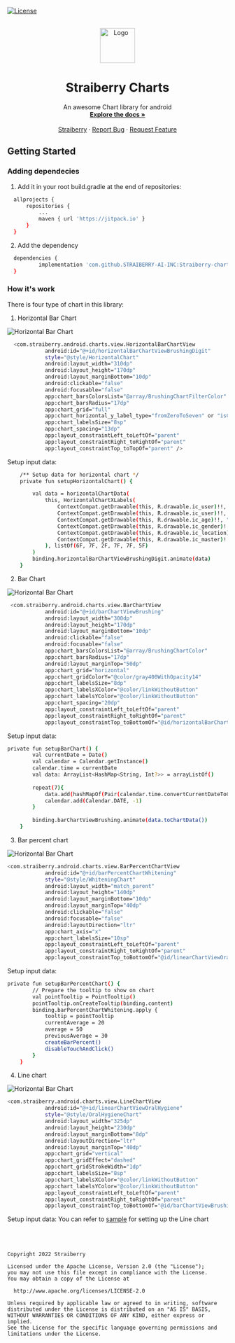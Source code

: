 <div id="top"></div>

[![License](https://img.shields.io/badge/License-Apache_2.0-blue.svg)](https://opensource.org/licenses/Apache-2.0)


<!-- PROJECT LOGO -->
<br />
<div align="center">
  <a href="https://github.com/othneildrew/Best-README-Template">
    <img src="image/empty_logo.png" alt="Logo" width="80" height="80">
  </a>

  <h1 align="center">Straiberry Charts</h1>

  <p align="center">
    An awesome Chart library for android
    <br />
    <a href="https://github.com/othneildrew/Best-README-Template"><strong>Explore the docs »</strong></a>
    <br />
    <br />
    <a href="https://www.straiberry.com/">Straiberry</a>
    ·
    <a href="https://github.com/othneildrew/Best-README-Template/issues">Report Bug</a>
    ·
    <a href="https://github.com/othneildrew/Best-README-Template/issues">Request Feature</a>
  </p>
</div>

<!-- GETTING STARTED -->
## Getting Started
### Adding dependecies
1. Add it in your root build.gradle at the end of repositories:
  ```sh
  	allprojects {
		repositories {
			...
			maven { url 'https://jitpack.io' }
		}
	}
  ```
2. Add the dependency
  ```sh
  	dependencies {
	        implementation 'com.github.STRAIBERRY-AI-INC:Straiberry-charts:1.1.0'
	}
  ```

### How it's work
There is four type of chart in this library:

1. Horizontal Bar Chart

![Horizontal Bar Chart](image/horizontal_chart.gif)

```sh
  <com.straiberry.android.charts.view.HorizontalBarChartView
            android:id="@+id/horizontalBarChartViewBrushingDigit"
            style="@style/HorizontalChart"
            android:layout_width="310dp"
            android:layout_height="170dp"
            android:layout_marginBottom="10dp"
            android:clickable="false"
            android:focusable="false"
            app:chart_barsColorsList="@array/BrushingChartFilterColor"
            app:chart_barsRadius="17dp"
            app:chart_grid="full"
            app:chart_horizontal_y_label_type="fromZeroToSeven" or "isCharacter"
            app:chart_labelsSize="8sp"
            app:chart_spacing="13dp"
            app:layout_constraintLeft_toLeftOf="parent"
            app:layout_constraintRight_toRightOf="parent"
            app:layout_constraintTop_toTopOf="parent" />
```
Setup input data:
```sh
    /** Setup data for horizontal chart */
    private fun setupHorizontalChart() {

        val data = horizontalChartData(
            this, HorizontalChartXLabels(
                ContextCompat.getDrawable(this, R.drawable.ic_user)!!, "user",
                ContextCompat.getDrawable(this, R.drawable.ic_user)!!, "user",
                ContextCompat.getDrawable(this, R.drawable.ic_age)!!, "age",
                ContextCompat.getDrawable(this, R.drawable.ic_gender)!!, "gender",
                ContextCompat.getDrawable(this, R.drawable.ic_location)!!, "location",
                ContextCompat.getDrawable(this, R.drawable.ic_master)!!, "master",
            ), listOf(6F, 7F, 2F, 7F, 7F, 5F)
        )
        binding.horizontalBarChartViewBrushingDigit.animate(data)
    }
```

2. Bar Chart

![Horizontal Bar Chart](image/bar_chart.gif)

```sh
 <com.straiberry.android.charts.view.BarChartView
            android:id="@+id/barChartViewBrushing"
            android:layout_width="300dp"
            android:layout_height="170dp"
            android:layout_marginBottom="10dp"
            android:clickable="false"
            android:focusable="false"
            app:chart_barsColorsList="@array/BrushingChartColor"
            app:chart_barsRadius="17dp"
            android:layout_marginTop="50dp"
            app:chart_grid="horizontal"
            app:chart_gridColorY="@color/gray400WithOpacity14"
            app:chart_labelsSize="8dp"
            app:chart_labelsXColor="@color/linkWithoutButton"
            app:chart_labelsYColor="@color/linkWithoutButton"
            app:chart_spacing="20dp"
            app:layout_constraintLeft_toLeftOf="parent"
            app:layout_constraintRight_toRightOf="parent"
            app:layout_constraintTop_toBottomOf="@id/horizontalBarChartViewBrushingCharacter" />
```

Setup input data:

```sh
private fun setupBarChart() {
        val currentDate = Date()
        val calendar = Calendar.getInstance()
        calendar.time = currentDate
        val data: ArrayList<HashMap<String, Int?>> = arrayListOf()
        
        repeat(7){
            data.add(hashMapOf(Pair(calendar.time.convertCurrentDateToChartDate(LINE_CHART_DATE_FORMAT),it+1)))
            calendar.add(Calendar.DATE, -1)
        }
        
        binding.barChartViewBrushing.animate(data.toChartData())
    }
```

3. Bar percent chart

![Horizontal Bar Chart](image/bar_percent_chart.gif)

```sh
<com.straiberry.android.charts.view.BarPercentChartView
            android:id="@+id/barPercentChartWhitening"
            style="@style/WhiteningChart"
            android:layout_width="match_parent"
            android:layout_height="140dp"
            android:layout_marginBottom="10dp"
            android:layout_marginTop="40dp"
            android:clickable="false"
            android:focusable="false"
            android:layoutDirection="ltr"
            app:chart_axis="x"
            app:chart_labelsSize="10sp"
            app:layout_constraintLeft_toLeftOf="parent"
            app:layout_constraintRight_toRightOf="parent"
            app:layout_constraintTop_toBottomOf="@id/linearChartViewOralHygiene" />
```

Setup input data:

```sh
private fun setupBarPercentChart() {
        // Prepare the tooltip to show on chart
        val pointTooltip = PointTooltip()
        pointTooltip.onCreateTooltip(binding.content)
        binding.barPercentChartWhitening.apply {
            tooltip = pointTooltip
            currentAverage = 20
            average = 50
            previousAverage = 30
            createBarPercent()
            disableTouchAndClick()
        }
    }
```

4. Line chart

![Horizontal Bar Chart](image/line_chart.gif)

```sh
<com.straiberry.android.charts.view.LineChartView
            android:id="@+id/linearChartViewOralHygiene"
            style="@style/OralHygieneChart"
            android:layout_width="325dp"
            android:layout_height="230dp"
            android:layout_marginBottom="8dp"
            android:layoutDirection="ltr"
            android:layout_marginTop="40dp"
            app:chart_grid="vertical"
            app:chart_gridEffect="dashed"
            app:chart_gridStrokeWidth="1dp"
            app:chart_labelsSize="8sp"
            app:chart_labelsXColor="@color/linkWithoutButton"
            app:chart_labelsYColor="@color/linkWithoutButton"
            app:layout_constraintLeft_toLeftOf="parent"
            app:layout_constraintRight_toRightOf="parent"
            app:layout_constraintTop_toBottomOf="@id/barChartViewBrushing" />
```

Setup input data:
You can refer to  <a href="https://github.com/STRAIBERRY-AI-INC/Straiberry-charts/blob/fdf3ba5795e30c587df5ca0991319bc85fa990a0/app/src/main/java/com/straiberry/android/charts/sample/MainActivity.kt#L76">sample</a> for setting up the Line chart
<br />
<br />
<br />
<br />

    Copyright 2022 Straiberry
    
    Licensed under the Apache License, Version 2.0 (the "License");
    you may not use this file except in compliance with the License.
    You may obtain a copy of the License at
    
      http://www.apache.org/licenses/LICENSE-2.0
    
    Unless required by applicable law or agreed to in writing, software
    distributed under the License is distributed on an "AS IS" BASIS,
    WITHOUT WARRANTIES OR CONDITIONS OF ANY KIND, either express or implied.
    See the License for the specific language governing permissions and
    limitations under the License.
<!-- MARKDOWN LINKS & IMAGES -->
<!-- https://www.markdownguide.org/basic-syntax/#reference-style-links -->
[contributors-shield]: https://img.shields.io/github/contributors/othneildrew/Best-README-Template.svg?style=for-the-badge
[contributors-url]: https://github.com/othneildrew/Best-README-Template/graphs/contributors
[forks-shield]: https://img.shields.io/github/forks/othneildrew/Best-README-Template.svg?style=for-the-badge
[forks-url]: https://github.com/othneildrew/Best-README-Template/network/members
[stars-shield]: https://img.shields.io/github/stars/othneildrew/Best-README-Template.svg?style=for-the-badge
[stars-url]: https://github.com/othneildrew/Best-README-Template/stargazers
[issues-shield]: https://img.shields.io/github/issues/othneildrew/Best-README-Template.svg?style=for-the-badge
[issues-url]: https://github.com/othneildrew/Best-README-Template/issues
[license-shield]: https://img.shields.io/github/license/othneildrew/Best-README-Template.svg?style=for-the-badge
[license-url]: https://github.com/othneildrew/Best-README-Template/blob/master/LICENSE.txt
[linkedin-shield]: https://img.shields.io/badge/-LinkedIn-black.svg?style=for-the-badge&logo=linkedin&colorB=555
[linkedin-url]: https://linkedin.com/in/othneildrew
[website-url]: https://www.straiberry.com/
[website-shield]: https://github.com/STRAIBERRY-AI-INC/Straiberry-charts/blob/main/image/empty_logo.png
[product-screenshot]: images/screenshot.png
